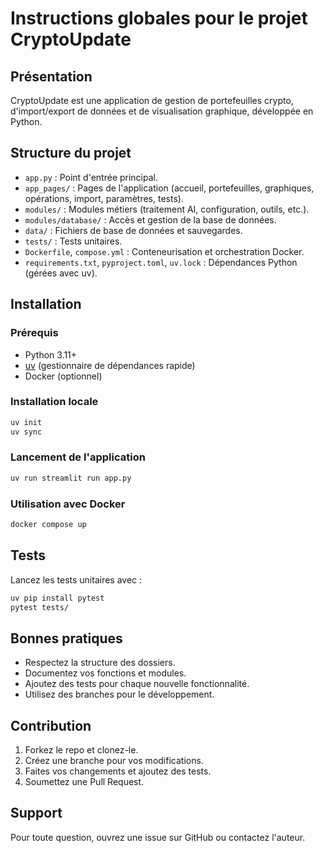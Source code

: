 # Instructions globales pour le projet CryptoUpdate

## Présentation
CryptoUpdate est une application de gestion de portefeuilles crypto, d'import/export de données et de visualisation graphique, développée en Python.

## Structure du projet
- `app.py` : Point d'entrée principal.
- `app_pages/` : Pages de l'application (accueil, portefeuilles, graphiques, opérations, import, paramètres, tests).
- `modules/` : Modules métiers (traitement AI, configuration, outils, etc.).
- `modules/database/` : Accès et gestion de la base de données.
- `data/` : Fichiers de base de données et sauvegardes.
- `tests/` : Tests unitaires.
- `Dockerfile`, `compose.yml` : Conteneurisation et orchestration Docker.
- `requirements.txt`, `pyproject.toml`, `uv.lock` : Dépendances Python (gérées avec uv).

## Installation
### Prérequis
- Python 3.11+
- [uv](https://github.com/astral-sh/uv) (gestionnaire de dépendances rapide)
- Docker (optionnel)

### Installation locale
```sh
uv init
uv sync
```

### Lancement de l'application
```sh
uv run streamlit run app.py
```

### Utilisation avec Docker
```sh
docker compose up
```

## Tests
Lancez les tests unitaires avec :
```sh
uv pip install pytest
pytest tests/
```

## Bonnes pratiques
- Respectez la structure des dossiers.
- Documentez vos fonctions et modules.
- Ajoutez des tests pour chaque nouvelle fonctionnalité.
- Utilisez des branches pour le développement.

## Contribution
1. Forkez le repo et clonez-le.
2. Créez une branche pour vos modifications.
3. Faites vos changements et ajoutez des tests.
4. Soumettez une Pull Request.

## Support
Pour toute question, ouvrez une issue sur GitHub ou contactez l'auteur.
